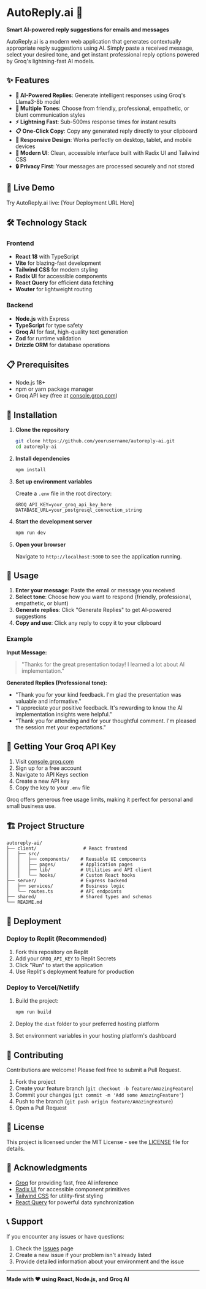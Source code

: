 # AutoReply.ai 🚀

**Smart AI-powered reply suggestions for emails and messages**

AutoReply.ai is a modern web application that generates contextually appropriate reply suggestions using AI. Simply paste a received message, select your desired tone, and get instant professional reply options powered by Groq's lightning-fast AI models.

## ✨ Features

- **🤖 AI-Powered Replies**: Generate intelligent responses using Groq's Llama3-8b model
- **🎯 Multiple Tones**: Choose from friendly, professional, empathetic, or blunt communication styles
- **⚡ Lightning Fast**: Sub-500ms response times for instant results
- **📋 One-Click Copy**: Copy any generated reply directly to your clipboard
- **📱 Responsive Design**: Works perfectly on desktop, tablet, and mobile devices
- **🎨 Modern UI**: Clean, accessible interface built with Radix UI and Tailwind CSS
- **🔒 Privacy First**: Your messages are processed securely and not stored

## 🚀 Live Demo

Try AutoReply.ai live: [Your Deployment URL Here]

## 🛠️ Technology Stack

### Frontend
- **React 18** with TypeScript
- **Vite** for blazing-fast development
- **Tailwind CSS** for modern styling
- **Radix UI** for accessible components
- **React Query** for efficient data fetching
- **Wouter** for lightweight routing

### Backend
- **Node.js** with Express
- **TypeScript** for type safety
- **Groq AI** for fast, high-quality text generation
- **Zod** for runtime validation
- **Drizzle ORM** for database operations

## 📋 Prerequisites

- Node.js 18+ 
- npm or yarn package manager
- Groq API key (free at [console.groq.com](https://console.groq.com))

## 🔧 Installation

1. **Clone the repository**
   ```bash
   git clone https://github.com/yourusername/autoreply-ai.git
   cd autoreply-ai
   ```

2. **Install dependencies**
   ```bash
   npm install
   ```

3. **Set up environment variables**
   
   Create a `.env` file in the root directory:
   ```env
   GROQ_API_KEY=your_groq_api_key_here
   DATABASE_URL=your_postgresql_connection_string
   ```

4. **Start the development server**
   ```bash
   npm run dev
   ```

5. **Open your browser**
   
   Navigate to `http://localhost:5000` to see the application running.

## 🎯 Usage

1. **Enter your message**: Paste the email or message you received
2. **Select tone**: Choose how you want to respond (friendly, professional, empathetic, or blunt)
3. **Generate replies**: Click "Generate Replies" to get AI-powered suggestions
4. **Copy and use**: Click any reply to copy it to your clipboard

### Example

**Input Message:**
> "Thanks for the great presentation today! I learned a lot about AI implementation."

**Generated Replies (Professional tone):**
- "Thank you for your kind feedback. I'm glad the presentation was valuable and informative."
- "I appreciate your positive feedback. It's rewarding to know the AI implementation insights were helpful."
- "Thank you for attending and for your thoughtful comment. I'm pleased the session met your expectations."

## 🔑 Getting Your Groq API Key

1. Visit [console.groq.com](https://console.groq.com)
2. Sign up for a free account
3. Navigate to API Keys section
4. Create a new API key
5. Copy the key to your `.env` file

Groq offers generous free usage limits, making it perfect for personal and small business use.

## 🏗️ Project Structure

```
autoreply-ai/
├── client/                 # React frontend
│   ├── src/
│   │   ├── components/    # Reusable UI components
│   │   ├── pages/         # Application pages
│   │   ├── lib/           # Utilities and API client
│   │   └── hooks/         # Custom React hooks
├── server/                # Express backend
│   ├── services/          # Business logic
│   └── routes.ts          # API endpoints
├── shared/                # Shared types and schemas
└── README.md
```

## 🚀 Deployment

### Deploy to Replit (Recommended)

1. Fork this repository on Replit
2. Add your `GROQ_API_KEY` to Replit Secrets
3. Click "Run" to start the application
4. Use Replit's deployment feature for production

### Deploy to Vercel/Netlify

1. Build the project:
   ```bash
   npm run build
   ```

2. Deploy the `dist` folder to your preferred hosting platform

3. Set environment variables in your hosting platform's dashboard

## 🤝 Contributing

Contributions are welcome! Please feel free to submit a Pull Request.

1. Fork the project
2. Create your feature branch (`git checkout -b feature/AmazingFeature`)
3. Commit your changes (`git commit -m 'Add some AmazingFeature'`)
4. Push to the branch (`git push origin feature/AmazingFeature`)
5. Open a Pull Request

## 📝 License

This project is licensed under the MIT License - see the [LICENSE](LICENSE) file for details.

## 🙏 Acknowledgments

- [Groq](https://groq.com) for providing fast, free AI inference
- [Radix UI](https://radix-ui.com) for accessible component primitives
- [Tailwind CSS](https://tailwindcss.com) for utility-first styling
- [React Query](https://tanstack.com/query) for powerful data synchronization

## 📞 Support

If you encounter any issues or have questions:

1. Check the [Issues](https://github.com/yourusername/autoreply-ai/issues) page
2. Create a new issue if your problem isn't already listed
3. Provide detailed information about your environment and the issue

---

**Made with ❤️ using React, Node.js, and Groq AI**